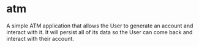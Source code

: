 # atm
A simple ATM application that allows the User to generate an account and interact with it. It will persist all of its data so the User can come back and interact with their account.
